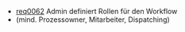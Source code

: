 * [req0062](https://github.com/PolitAktiv/politaktiv-requirements/tree/master/en/requirements/req0062.md) Admin definiert Rollen für den Workflow
 * (mind. Prozessowner, Mitarbeiter, Dispatching)
